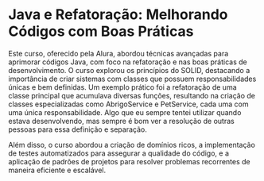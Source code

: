 # Java e Refatoração: Melhorando Códigos com Boas Práticas

Este curso, oferecido pela Alura, abordou técnicas avançadas para aprimorar códigos Java, com foco na refatoração e nas boas práticas de desenvolvimento. O curso explorou os princípios do SOLID, destacando a importância de criar sistemas com classes que possuem responsabilidades únicas e bem definidas. Um exemplo prático foi a refatoração de uma classe principal que acumulava diversas funções, resultando na criação de classes especializadas como AbrigoService e PetService, cada uma com uma única responsabilidade. Algo que eu sempre tentei utilizar quando estava desenvolvendo, mas sempre é bom ver a resolução de outras pessoas para essa definição e separação.

Além disso, o curso abordou a criação de domínios ricos, a implementação de testes automatizados para assegurar a qualidade do código, e a aplicação de padrões de projetos para resolver problemas recorrentes de maneira eficiente e escalável.

